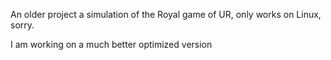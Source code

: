 An older project a simulation of the Royal game of UR, only works on Linux, sorry.

I am working on a much better optimized version
